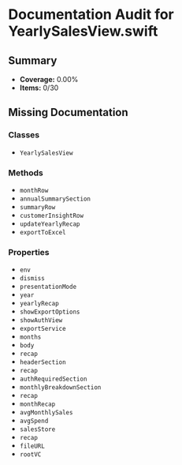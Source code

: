 # Documentation Audit for YearlySalesView.swift

## Summary

- **Coverage:** 0.00%
- **Items:** 0/30

## Missing Documentation

### Classes
- `YearlySalesView`

### Methods
- `monthRow`
- `annualSummarySection`
- `summaryRow`
- `customerInsightRow`
- `updateYearlyRecap`
- `exportToExcel`

### Properties
- `env`
- `dismiss`
- `presentationMode`
- `year`
- `yearlyRecap`
- `showExportOptions`
- `showAuthView`
- `exportService`
- `months`
- `body`
- `recap`
- `headerSection`
- `recap`
- `authRequiredSection`
- `monthlyBreakdownSection`
- `recap`
- `monthRecap`
- `avgMonthlySales`
- `avgSpend`
- `salesStore`
- `recap`
- `fileURL`
- `rootVC`
